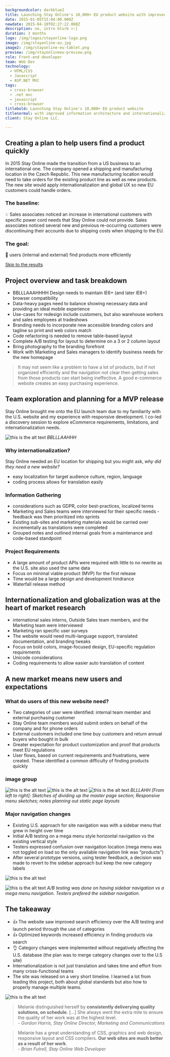 ```yaml
---
backgroundcolor: darkblue2
title: Launching Stay Online's 10,000+ EU product website with improved information architecture and internationalization 
date: 2015-01-05T15:04:00.000Z
newdate: 2015-04-10T02:27:22.000Z
description: no, intro blurb >:[
duration: 3 months
logo: /img/logos/stayonline-logo.png
image: /img/stayonline-eu.jpg
image2: /img/stayonline-eu-tablet.png
preview: /img/stayonlineeu-preview.png
role: Front-end developer
team: Web Dev
technology:
  - HTML/CSS
  - Javascript 
  - ASP.NET MVC
tags:
  - cross-browser 
  - .net mvc
  - javascript
  - cross-browser
titlebold: Launching Stay Online's 10,000+ EU product website  
titlenormal: with improved information architecture and internationalization
client: Stay Online LLC.

---
```


## Creating a plan to help users find a product quickly
In 2015 Stay Online made the transition from a US business to an international one. The 
company opened a shipping and manufacturing location in the Czech Republic. This 
new manufacturing location would need to take orders for the existing product line as well as new products. The new site would apply internationalization and global UX so new EU customers could handle orders.

### The baseline:
💡 Sales associates noticed an increase in international customers with specific power cord needs that Stay Online could not provide. Sales associates noticed several new and previous re-occurring customers were discontinuing their accounts due to shipping costs when shipping to the EU.

### The goal:
🏁 users (internal and external) find products more efficiently

[Skip to the results](post/stayonline-eu/#the-final-result)
       

## Project overview and task breakdown 

- BBLLLAAAHHHH Design needs to maintain IE6+ (and later IE8+) browser compatibility
- Data-heavy pages need to balance showing necessary data and providing an ideal mobile experience
- Use-cases for redesign include customers, but also warehouse workers and sales employees at tradeshows
- Branding needs to incorporate new accessible branding colors and tagline so print and web colors match
- Code refactoring is needed to remove table-based layout
- Complete A/B testing for layout to determine on a 3 or 2 column layout
- Bring photography to the branding forefront
- Work with Marketing and Sales managers to identify business needs for the new homepage 

> It may not seem like a problem to have a lot of products, but if not organized efficiently and the navigation not clear then getting sales from those products can start being ineffective. A good e-commerce website creates an easy purchasing experience.

## Team exploration and planning for a MVP release
Stay Online brought me onto the EU launch team due to my familiarity with the U.S. website and my experience with responsive development. I co-led a discovery session to explore eCommerce requirements, limitations, and internationalization 
needs.

![this is the alt text](/img/stayonline-eu-planning.jpg "Title is optional")
*BBLLLAAHHH*
 
### Why internationalization?
Stay Online needed an EU location for shipping but you might ask, *why did they need a new website?*
- easy localization for target audience culture, region, language
- coding process allows for translation easily

### Information Gathering  
- considerations such as GDPR, color best-practices, localized terms
- Marketing and Sales teams were interviewed for their specific needs - feedback was then prioritized into sprints      
- Existing sub-sites and marketing materials would be carried over incrementally as translations were completed
- Grouped notes and outlined internal goals from a maintenance and code-based standpoint
 
### Project Requirements  
- A large amount of product APIs were required with little to no rewrite as the U.S. site also used the same data     
- Focus on minimal viable product (MVP) for the first release 
- Time would be a large design and development hindrance
- Waterfall release method


## Internationalization and globalization was at the heart of market research 
- international sales interns, Outside Sales team members, and the Marketing team were interviewed      
- Marketing ran specific user surveys
- The website would need multi-language support, translated documentation, and branding tweaks
- Focus on bold colors, image-focused design, EU-specific regulation requirements
- Unicode considerations
- Coding requirements to allow easier auto translation of content 

## A new market means new users and expectations

### What do users of this new website need?  
- Two categories of user were identified: internal team member and external purchasing customer      
- Stay Online team members would submit orders on behalf of the company and for phone orders
- External customers included one time buy customers and return annual buyers who bought in bulk
- Greater expectation for product customization and proof that products meet EU regulations
- User flows, based on current requirements and frustrations, were created. These identified a common difficulty of finding products quickly

<!-- ![this is the alt text](/img/blog-chemex.jpg "Title is optional")

*[From left to right]:  Sketches of dividing up the master page section; Responsive menu sketches; notes planning out static page layouts* -->

### image group

![this is the alt text](/img/stayonline-eu-sketch3.png "Title is optional")
![this is the alt text](/img/stayonline-eu-sketch2.png "Title is optional")
![this is the alt text](/img/stayonline-eu-sketch1.png "Title is optional")
*BLLLAHH [From left to right]:  Sketches of dividing up the master page section; Responsive menu sketches; notes planning out static page layouts*

### Major navigation changes 
- Existing U.S. approach for site navigation was with a sidebar menu that grew in height over time      
- Initial A/B testing on a mega menu style horizontal navigation vs the existing vertical style
- Testers expressed confusion over navigation location (mega menu was not toggled on load so the only available navigation link was “products”)
- After several prototype versions, using tester feedback, a decision was made to revert to the sidebar approach but keep the new category labels

![this is the alt text](/img/stayonline-eu-design.jpg "Title is optional")

![this is the alt text](/img/stayonline-eu-design-abtest.jpg "Title is optional")
*A/B testing was done on having sidebar navigation vs a mega menu navigation. Testers prefered the sidebar navigation.* 

## The takeaway

- 👍 The website saw improved search efficiency over the A/B testing and launch period through the use of categories
- 👍 Optimized keywords increased efficiency in finding products via search
- 👌 Category changes were implemented without negatively affecting the U.S. database (the plan was to merge category changes over to the U.S site)
- Internationalization is not just translation and takes time and effort from many cross-functional teams  
- The site was released on a very short timeline. I learned a lot from leading this project, both about global standards but also how to properly manage multiple teams.   

![this is the alt text](/img/eu-responsive.gif "Title is optional")


> Melanie distinguished herself by **consistently deliverying quality solutions, on schedule**. [...] She always went the extra mile to ensure the quality of her work was at the highest level.  
*- Gordon Harris, Stay Online Director, Marketing and Communications*

> Melanie has a great understanding of CSS, graphics and web design, responsive layout and CSS compilers. **Our web sites are much better as a result of her work**.  
*- Brian Futrell, Stay Online Web Developer*